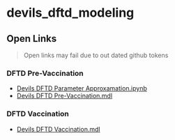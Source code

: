 # devils_dftd_modeling

## Open Links
 > Open links may fail due to out dated github tokens

### DFTD Pre-Vaccination
 - [Devils DFTD Parameter Approxamation.ipynb](https://open.stochss.org?open=https://raw.githubusercontent.com/StochSS/devils_dftd_modeling/develop/Devils%20DFTD%20Parameter%20Approxamation.ipynb?token=AKUOBDXPODN7MZ3GE7U5CITBPACAW)
 - [Devils DFTD Pre-Vaccination.mdl](https://open.stochss.org?open=https://raw.githubusercontent.com/StochSS/devils_dftd_modeling/develop/Devils%20DFTD%20Pre-Vaccination.mdl?token=AKUOBDVAZWKVYWYS3BSESCLBPAB6I)

### DFTD Vaccination
 - [Devils DFTD Vaccination.mdl](https://open.stochss.org?open=https://raw.githubusercontent.com/StochSS/devils_dftd_modeling/develop/Devils%20DFTD%20Vaccination.mdl?token=AKUOBDWHJR2HZS4FQYLWNQ3BPACIM)
